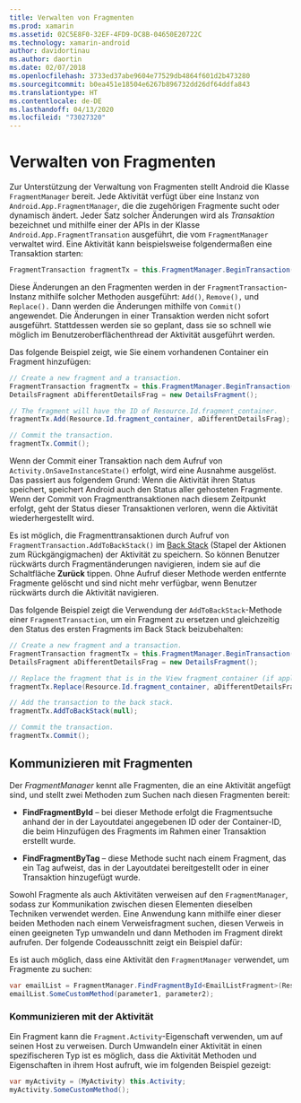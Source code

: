```yaml
---
title: Verwalten von Fragmenten
ms.prod: xamarin
ms.assetid: 02C5E8F0-32EF-4FD9-DC8B-04650E20722C
ms.technology: xamarin-android
author: davidortinau
ms.author: daortin
ms.date: 02/07/2018
ms.openlocfilehash: 3733ed37abe9604e77529db4864f601d2b473280
ms.sourcegitcommit: b0ea451e18504e6267b896732dd26df64ddfa843
ms.translationtype: HT
ms.contentlocale: de-DE
ms.lasthandoff: 04/13/2020
ms.locfileid: "73027320"
---
```

# <a name="managing-fragments"></a>Verwalten von Fragmenten

Zur Unterstützung der Verwaltung von Fragmenten stellt Android die Klasse `FragmentManager` bereit. Jede Aktivität verfügt über eine Instanz von `Android.App.FragmentManager`, die die zugehörigen Fragmente sucht oder dynamisch ändert. Jeder Satz solcher Änderungen wird als *Transaktion* bezeichnet und mithilfe einer der APIs in der Klasse `Android.App.FragmentTransation` ausgeführt, die vom `FragmentManager` verwaltet wird. Eine Aktivität kann beispielsweise folgendermaßen eine Transaktion starten:

```csharp
FragmentTransaction fragmentTx = this.FragmentManager.BeginTransaction();
```

Diese Änderungen an den Fragmenten werden in der `FragmentTransaction`-Instanz mithilfe solcher Methoden ausgeführt: `Add()`, `Remove(),` und `Replace().` Dann werden die Änderungen mithilfe von `Commit()` angewendet. Die Änderungen in einer Transaktion werden nicht sofort ausgeführt.
Stattdessen werden sie so geplant, dass sie so schnell wie möglich im Benutzeroberflächenthread der Aktivität ausgeführt werden.

Das folgende Beispiel zeigt, wie Sie einem vorhandenen Container ein Fragment hinzufügen:

```csharp
// Create a new fragment and a transaction.
FragmentTransaction fragmentTx = this.FragmentManager.BeginTransaction();
DetailsFragment aDifferentDetailsFrag = new DetailsFragment();

// The fragment will have the ID of Resource.Id.fragment_container.
fragmentTx.Add(Resource.Id.fragment_container, aDifferentDetailsFrag);

// Commit the transaction.
fragmentTx.Commit();
```

Wenn der Commit einer Transaktion nach dem Aufruf von `Activity.OnSaveInstanceState()` erfolgt, wird eine Ausnahme ausgelöst. Das passiert aus folgendem Grund: Wenn die Aktivität ihren Status speichert, speichert Android auch den Status aller gehosteten Fragmente. Wenn der Commit von Fragmenttransaktionen nach diesem Zeitpunkt erfolgt, geht der Status dieser Transaktionen verloren, wenn die Aktivität wiederhergestellt wird.

Es ist möglich, die Fragmenttransaktionen durch Aufruf von `FragmentTransaction.AddToBackStack()` im [Back Stack](https://developer.android.com/guide/topics/fundamentals/tasks-and-back-stack.html) (Stapel der Aktionen zum Rückgängigmachen) der Aktivität zu speichern. So können Benutzer rückwärts durch Fragmentänderungen navigieren, indem sie auf die Schaltfläche **Zurück** tippen. Ohne Aufruf dieser Methode werden entfernte Fragmente gelöscht und sind nicht mehr verfügbar, wenn Benutzer rückwärts durch die Aktivität navigieren.

Das folgende Beispiel zeigt die Verwendung der `AddToBackStack`-Methode einer `FragmentTransaction`, um ein Fragment zu ersetzen und gleichzeitig den Status des ersten Fragments im Back Stack beizubehalten:

```csharp
// Create a new fragment and a transaction.
FragmentTransaction fragmentTx = this.FragmentManager.BeginTransaction();
DetailsFragment aDifferentDetailsFrag = new DetailsFragment();

// Replace the fragment that is in the View fragment_container (if applicable).
fragmentTx.Replace(Resource.Id.fragment_container, aDifferentDetailsFrag);

// Add the transaction to the back stack.
fragmentTx.AddToBackStack(null);

// Commit the transaction.
fragmentTx.Commit();
```

## <a name="communicating-with-fragments"></a>Kommunizieren mit Fragmenten

Der *FragmentManager* kennt alle Fragmenten, die an eine Aktivität angefügt sind, und stellt zwei Methoden zum Suchen nach diesen Fragmenten bereit:

- **FindFragmentById** &ndash; bei dieser Methode erfolgt die Fragmentsuche anhand der in der Layoutdatei angegebenen ID oder der Container-ID, die beim Hinzufügen des Fragments im Rahmen einer Transaktion erstellt wurde.

- **FindFragmentByTag** &ndash; diese Methode sucht nach einem Fragment, das ein Tag aufweist, das in der Layoutdatei bereitgestellt oder in einer Transaktion hinzugefügt wurde.

Sowohl Fragmente als auch Aktivitäten verweisen auf den `FragmentManager`, sodass zur Kommunikation zwischen diesen Elementen dieselben Techniken verwendet werden. Eine Anwendung kann mithilfe einer dieser beiden Methoden nach einem Verweisfragment suchen, diesen Verweis in einen geeigneten Typ umwandeln und dann Methoden im Fragment direkt aufrufen. Der folgende Codeausschnitt zeigt ein Beispiel dafür:

Es ist auch möglich, dass eine Aktivität den `FragmentManager` verwendet, um Fragmente zu suchen:

```csharp
var emailList = FragmentManager.FindFragmentById<EmailListFragment>(Resource.Id.email_list_fragment);
emailList.SomeCustomMethod(parameter1, parameter2);
```

### <a name="communicating-with-the-activity"></a>Kommunizieren mit der Aktivität

Ein Fragment kann die `Fragment.Activity`-Eigenschaft verwenden, um auf seinen Host zu verweisen. Durch Umwandeln einer Aktivität in einen spezifischeren Typ ist es möglich, dass die Aktivität Methoden und Eigenschaften in ihrem Host aufruft, wie im folgenden Beispiel gezeigt:

```csharp
var myActivity = (MyActivity) this.Activity;
myActivity.SomeCustomMethod();
```
